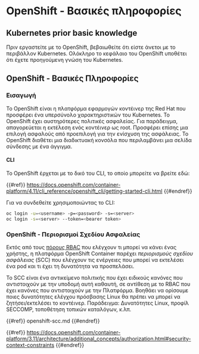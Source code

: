 # OpenShift - Βασικές πληροφορίες

## Kubernetes prior b**asic knowledge** <a href="#a94e" id="a94e"></a>

Πριν εργαστείτε με το OpenShift, βεβαιωθείτε ότι είστε άνετοι με το περιβάλλον Kubernetes. Ολόκληρο το κεφάλαιο του OpenShift υποθέτει ότι έχετε προηγούμενη γνώση του Kubernetes.

## OpenShift - Βασικές Πληροφορίες

### Εισαγωγή

Το OpenShift είναι η πλατφόρμα εφαρμογών κοντέινερ της Red Hat που προσφέρει ένα υπερσύνολο χαρακτηριστικών του Kubernetes. Το OpenShift έχει αυστηρότερες πολιτικές ασφαλείας. Για παράδειγμα, απαγορεύεται η εκτέλεση ενός κοντέινερ ως root. Προσφέρει επίσης μια επιλογή ασφαλούς από προεπιλογή για την ενίσχυση της ασφάλειας. Το OpenShift διαθέτει μια διαδικτυακή κονσόλα που περιλαμβάνει μια σελίδα σύνδεσης με ένα άγγιγμα.

#### CLI

Το OpenShift έρχεται με το δικό του CLI, το οποίο μπορείτε να βρείτε εδώ:

{{#ref}}
https://docs.openshift.com/container-platform/4.11/cli_reference/openshift_cli/getting-started-cli.html
{{#endref}}

Για να συνδεθείτε χρησιμοποιώντας το CLI:
```bash
oc login -u=<username> -p=<password> -s=<server>
oc login -s=<server> --token=<bearer token>
```
### **OpenShift - Περιορισμοί Σχεδίου Ασφαλείας** <a href="#a94e" id="a94e"></a>

Εκτός από τους [πόρους RBAC](https://docs.openshift.com/container-platform/3.11/architecture/additional_concepts/authorization.html#architecture-additional-concepts-authorization) που ελέγχουν τι μπορεί να κάνει ένας χρήστης, η πλατφόρμα OpenShift Container παρέχει _περιορισμούς σχεδίου ασφάλειας_ (SCC) που ελέγχουν τις ενέργειες που μπορεί να εκτελέσει ένα pod και τι έχει τη δυνατότητα να προσπελάσει.

Το SCC είναι ένα αντικείμενο πολιτικής που έχει ειδικούς κανόνες που αντιστοιχούν με την υποδομή αυτή καθαυτή, σε αντίθεση με το RBAC που έχει κανόνες που αντιστοιχούν με την Πλατφόρμα. Βοηθάει να ορίσουμε ποιες δυνατότητες ελέγχου πρόσβασης Linux θα πρέπει να μπορεί να ζητήσει/εκτελέσει το κοντέινερ. Παράδειγμα: Δυνατότητες Linux, προφίλ SECCOMP, τοποθέτηση τοπικών καταλόγων, κ.λπ.

{{#ref}}
openshift-scc.md
{{#endref}}

{{#ref}}
https://docs.openshift.com/container-platform/3.11/architecture/additional_concepts/authorization.html#security-context-constraints
{{#endref}}
